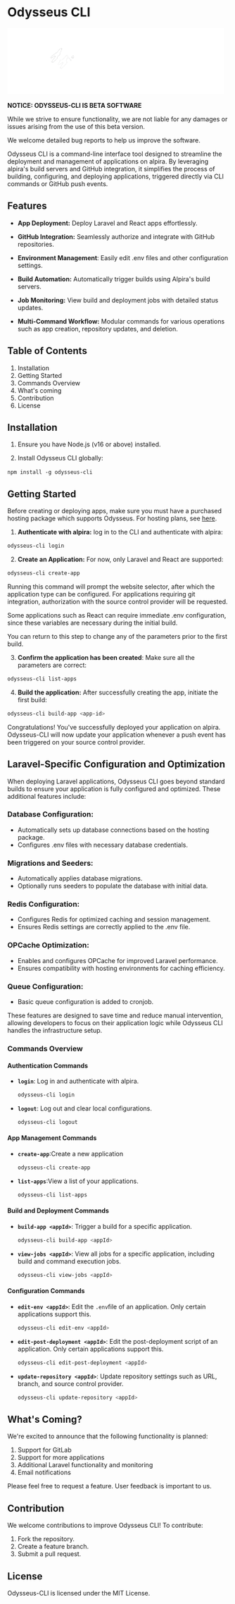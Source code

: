 # Odysseus CLI

<img height="150" src="src/assets/logo.png" alt="Logo"/>

**NOTICE: ODYSSEUS-CLI IS BETA SOFTWARE**

While we strive to ensure functionality, we are not liable for any damages or issues arising from the use of this beta version.

We welcome detailed bug reports to help us improve the software.

Odysseus CLI is a command-line interface tool designed to streamline the deployment and management of applications on alpira. By leveraging alpira's build servers and GitHub integration, it simplifies the process of building, configuring, and deploying applications, triggered directly via CLI commands or GitHub push events.

## Features
- **App Deployment:** Deploy Laravel and React apps effortlessly.

- **GitHub Integration:** Seamlessly authorize and integrate with GitHub repositories.

- **Environment Management**: Easily edit .env files and other configuration settings.

- **Build Automation:** Automatically trigger builds using Alpira's build servers.

- **Job Monitoring:** View build and deployment jobs with detailed status updates.

- **Multi-Command Workflow:** Modular commands for various operations such as app creation, repository updates, and deletion.

## Table of Contents
1.  Installation
2. Getting Started
3. Commands Overview
4. What's coming
5. Contribution
6. License

## Installation
1.  Ensure you have Node.js (v16 or above) installed.

2. Install Odysseus CLI globally:

`npm install -g odysseus-cli`

## Getting Started
Before creating or deploying apps, make sure you must have a purchased hosting package which supports Odysseus. For hosting plans, see [here](http://alpira.net "here").

1.  **Authenticate with alpira:** log in to the CLI and authenticate with alpira:

```bash
odysseus-cli login
```
2. **Create an Application:** For now, only Laravel and React are supported:

```bash
odysseus-cli create-app
```
Running this command will prompt the website selector,  after which the application type can be configured. For applications requiring git integration, authorization with the source control provider will be requested.

Some applications such as React can require immediate .env configuration, since these variables are necessary during the initial build.

You can return to this step to change any of the parameters prior to the first build.

3. **Confirm the application has been created**: Make sure all the parameters are correct:
```bash
odysseus-cli list-apps
```

4. **Build the application:** After successfully creating the app, initiate the first build:
```bash
odysseus-cli build-app <app-id>
```
Congratulations! You've successfully deployed your application on alpira. Odysseus-CLI will now update your application whenever a push event has been triggered on your source control provider.


## Laravel-Specific Configuration and Optimization

When deploying Laravel applications, Odysseus CLI goes beyond standard builds to ensure your application is fully configured and optimized. These additional features include:

### Database Configuration:
- Automatically sets up database connections based on the hosting package.
- Configures .env files with necessary database credentials.

### Migrations and Seeders:
- Automatically applies database migrations.
- Optionally runs seeders to populate the database with initial data.

### Redis Configuration:
- Configures Redis for optimized caching and session management.
- Ensures Redis settings are correctly applied to the .env file.

### OPCache Optimization:
- Enables and configures OPCache for improved Laravel performance.
- Ensures compatibility with hosting environments for caching efficiency.

### Queue Configuration:
- Basic queue configuration is added to cronjob.

These features are designed to save time and reduce manual intervention, allowing developers to focus on their application logic while Odysseus CLI handles the infrastructure setup.

### Commands Overview

#### Authentication Commands

- **`login`**: Log in and authenticate with alpira.
  ```bash
  odysseus-cli login
  ```
- **`logout`**: Log out and clear local configurations.
  ```bash
  odysseus-cli logout
  ```
#### App Management Commands
- **`create-app`**:Create a new application
  ```bash
  odysseus-cli create-app
  ```
- **`list-apps`**:View a list of your applications.
  ```bash
  odysseus-cli list-apps
  ```
  
#### Build and Deployment Commands
- **`build-app <appId>`**: Trigger a build for a specific application.
  ```bash
  odysseus-cli build-app <appId>
  ```
- **`view-jobs <appId>`**: View all jobs for a specific application, including build and command execution jobs.
  ```bash
  odysseus-cli view-jobs <appId>
  ```
#### Configuration Commands
- **`edit-env <appId>`**: Edit the ``.env``file of an application. Only certain applications support this.
  ```bash
  odysseus-cli edit-env <appId>
  ```
- **`edit-post-deployment <appId>`**: Edit the post-deployment script of an application. Only certain applications support this.
  ```bash
  odysseus-cli edit-post-deployment <appId>
  ```
- **`update-repository <appId>`**: Update repository settings such as URL, branch, and source control provider.
  ```bash
  odysseus-cli update-repository <appId>
  ```

## What's Coming?
We're excited to announce that the following functionality is planned:
1. Support for GitLab
2. Support for more applications
3. Additional Laravel functionality and monitoring
4. Email notifications

Please feel free to request a feature. User feedback is important to us.

## Contribution
We welcome contributions to improve Odysseus CLI! To contribute:
1. Fork the repository. 
2. Create a feature branch. 
3. Submit a pull request.

## License
Odysseus-CLI is licensed under the MIT License.